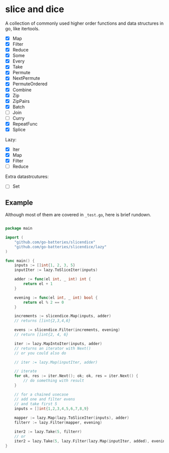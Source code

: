 # slice and dice

A collection of commonly used higher order functions and data structures in go, like itertools.

- [x] Map
- [x] Filter
- [x] Reduce
- [x] Some
- [x] Every
- [x] Take
- [x] Permute
- [x] NextPermute
- [x] PermuteOrdered
- [x] Combine
- [x] Zip
- [x] ZipPairs
- [x] Batch
- [ ] Join
- [ ] Curry
- [x] RepeatFunc
- [x] Splice

Lazy:

- [x] Iter
- [x] Map
- [x] Filter
- [ ] Reduce

Extra datastrcutures:

- [ ] Set

## Example

Although most of them are covered in `_test.go`, here is brief rundown.

```go

package main

import (
    "github.com/go-batteries/slicendice"
    "github.com/go-batteries/slicendice/lazy"
)

func main() {
    inputs := []int{1, 2, 3, 5}
    inputIter := lazy.ToSliceIter(inputs)

    adder := func(el int, _ int) int {
        return el + 1
    }

    evening := func(el int, _ int) bool {
        return el % 2 == 0
    }

    increments := slicendice.Map(inputs, adder)
    // returns []int{2,3,4,6}

    evens := slicendice.Filter(increments, evening)
    // return []int{2, 4, 6}

    iter := lazy.MapIntoIter(inputs, adder)
    // returns an iterator with Next()
    // or you could also do

    // iter := lazy.Map(inputIter, adder)

    // iterate
    for ok, res := iter.Next(); ok; ok, res = iter.Next() {
        // do something with result
    }

    // for a chained usecase
    // add one and filter evens
    // and take first 5
    inputs = []int{1,2,3,4,5,6,7,8,9}
    
    mapper := lazy.Map(lazy.ToSliceIter(inputs), adder)
    filterr := lazy.Filter(mapper, evening)

    iter2 := lazy.Take(5, filterr)
    // or
    iter2 = lazy.Take(5, lazy.Filter(lazy.Map(inputIter, added), evening))
}

```
